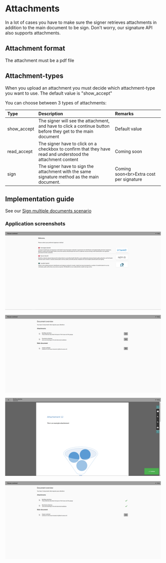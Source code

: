 # Attachments

In a lot of cases you have to make sure the signer retrieves attachments in addition to the main document to be sign. Don't worry, our signature API also supports attachments.

## Attachment format

The attachment must be a pdf file

## Attachment-types

When you upload an attachment you must decide which attachment-type you want to use. The default value is "show\_accept"

You can choose between 3 types of attachments:

| Type | Description | Remarks |
| :--- | :--- | :--- |
| show\_accept | The signer will see the attachment, and have to click a continue button before they get to the main document | Default value |
| read\_accept | The signer have to click on a checkbox to confirm that they have read and understood the attachment content | Coming soon |
| sign | The signer have to sign the attachment with the same signature method as the main document. | Coming soon&lt;br&gt;Extra cost per signature |

## Implementation guide

See our [Sign multiple documents scenario](../sign-scenarios/sign-multiple-documents.md)

### Application screenshots

![](../../../.gitbook/assets/init.png)

![](../../../.gitbook/assets/doc-overview-1.PNG)

![](../../../.gitbook/assets/attach1.png)

![](../../../.gitbook/assets/overview2.png)

